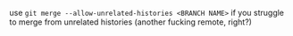 use `git merge --allow-unrelated-histories <BRANCH NAME>` if you struggle to merge from unrelated histories (another fucking remote, right?)
